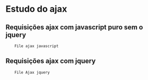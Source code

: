 # Estudo do ajax

## Requisições ajax com javascript puro sem o jquery

        File ajax javascript

## Requisições ajax com jquery

        File Ajax jquery
